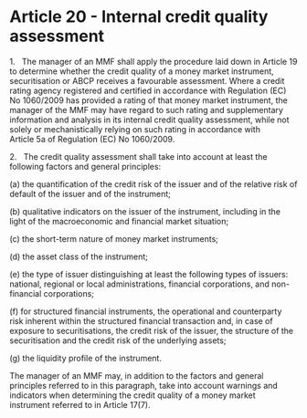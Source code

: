 # Article 20 - Internal credit quality assessment


1.   The manager of an MMF shall apply the procedure laid down in Article 19 to determine whether the credit quality of a money market instrument, securitisation or ABCP receives a favourable assessment. Where a credit rating agency registered and certified in accordance with Regulation (EC) No 1060/2009 has provided a rating of that money market instrument, the manager of the MMF may have regard to such rating and supplementary information and analysis in its internal credit quality assessment, while not solely or mechanistically relying on such rating in accordance with Article 5a of Regulation (EC) No 1060/2009.

2.   The credit quality assessment shall take into account at least the following factors and general principles:

(a) the quantification of the credit risk of the issuer and of the relative risk of default of the issuer and of the instrument;

(b) qualitative indicators on the issuer of the instrument, including in the light of the macroeconomic and financial market situation;

(c) the short-term nature of money market instruments;

(d) the asset class of the instrument;

(e) the type of issuer distinguishing at least the following types of issuers: national, regional or local administrations, financial corporations, and non-financial corporations;

(f) for structured financial instruments, the operational and counterparty risk inherent within the structured financial transaction and, in case of exposure to securitisations, the credit risk of the issuer, the structure of the securitisation and the credit risk of the underlying assets;

(g) the liquidity profile of the instrument.

The manager of an MMF may, in addition to the factors and general principles referred to in this paragraph, take into account warnings and indicators when determining the credit quality of a money market instrument referred to in Article 17(7).
